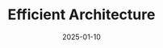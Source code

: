 ---
title:  "Efficient Architecture"
excerpt:  "효과적인 네트워크 아키텍처"
categories: 
- Efficient Architecture

tags:
- Efficient Architecture
 
toc_label: TOC
toc: true
toc_sticky: true
 
date: 2025-01-10
---